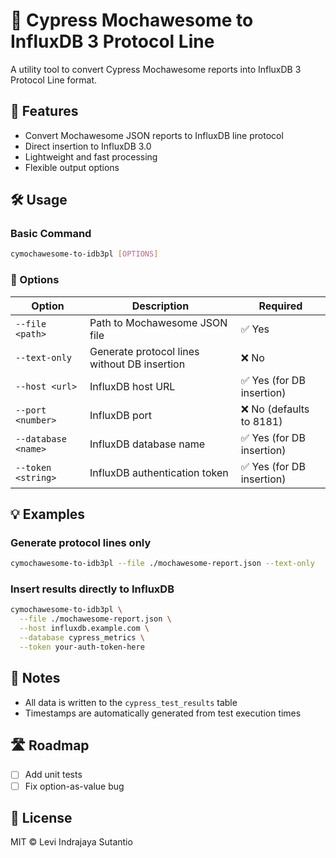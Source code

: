 # 🌟 Cypress Mochawesome to InfluxDB 3 Protocol Line

A utility tool to convert Cypress Mochawesome reports into InfluxDB 3 Protocol Line format.

## 🚀 Features
- Convert Mochawesome JSON reports to InfluxDB line protocol
- Direct insertion to InfluxDB 3.0
- Lightweight and fast processing
- Flexible output options

## 🛠 Usage

### Basic Command
```bash
cymochawesome-to-idb3pl [OPTIONS]
```

### 🔧 Options
| Option | Description | Required |
|--------|-------------|----------|
| `--file <path>` | Path to Mochawesome JSON file | ✅ Yes |
| `--text-only` | Generate protocol lines without DB insertion | ❌ No |
| `--host <url>` | InfluxDB host URL | ✅ Yes (for DB insertion) |
| `--port <number>` | InfluxDB port | ❌ No (defaults to 8181) |
| `--database <name>` | InfluxDB database name | ✅ Yes (for DB insertion) |
| `--token <string>` | InfluxDB authentication token | ✅ Yes (for DB insertion) |

## 💡 Examples

### Generate protocol lines only
```bash
cymochawesome-to-idb3pl --file ./mochawesome-report.json --text-only
```

### Insert results directly to InfluxDB
```bash
cymochawesome-to-idb3pl \
  --file ./mochawesome-report.json \
  --host influxdb.example.com \
  --database cypress_metrics \
  --token your-auth-token-here
```

## 📝 Notes
- All data is written to the `cypress_test_results` table
- Timestamps are automatically generated from test execution times

## 🛣 Roadmap
- [ ] Add unit tests
- [ ] Fix option-as-value bug

## 📄 License
MIT © Levi Indrajaya Sutantio